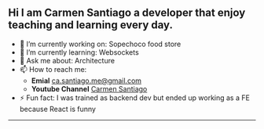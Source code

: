 
## Hi I am Carmen Santiago a developer that enjoy teaching and learning every day.

- 🔭 I’m currently working on:  Sopechoco food store
- 🌱 I’m currently learning: Websockets
- 💬 Ask me about: Architecture
- 📫 How to reach me: 
  - **Emial** ca.santiago.me@gmail.com 
  - **Youtube Channel**  [Carmen Santiago](https://www.youtube.com/@casantiago)
- ⚡ Fun fact: I was trained as backend dev but ended up working as a FE because React is funny
----
